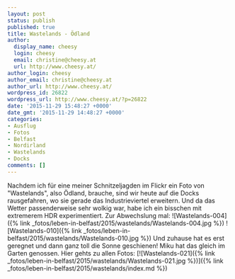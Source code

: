 ```yaml
---
layout: post
status: publish
published: true
title: Wastelands - Ödland
author:
  display_name: cheesy
  login: cheesy
  email: christine@cheesy.at
  url: http://www.cheesy.at/
author_login: cheesy
author_email: christine@cheesy.at
author_url: http://www.cheesy.at/
wordpress_id: 26822
wordpress_url: http://www.cheesy.at/?p=26822
date: '2015-11-29 15:48:27 +0000'
date_gmt: '2015-11-29 14:48:27 +0000'
categories:
- Ausflug
- Fotos
- Belfast
- Nordirland
- Wastelands
- Docks
comments: []
---
```

Nachdem ich für eine meiner Schnitzeljagden im Flickr ein Foto von "Wastelands", also Ödland, brauche, sind wir heute auf die Docks rausgefahren, wo sie gerade das Industrieviertel erweitern. Und da das Wetter passenderweise sehr wolkig war, habe ich ein bisschen mit extremerem HDR experimentiert. Zur Abwechslung mal:
![Wastelands-004]({% link _fotos/leben-in-belfast/2015/wastelands/Wastelands-004.jpg %})
![Wastelands-010]({% link _fotos/leben-in-belfast/2015/wastelands/Wastelands-010.jpg %})
Und zuhause hat es erst geregnet und dann ganz toll die Sonne geschienen! Miku hat das gleich im Garten genossen.
Hier gehts zu allen Fotos:
[![Wastelands-021]({% link _fotos/leben-in-belfast/2015/wastelands/Wastelands-021.jpg %})]({% link _fotos/leben-in-belfast/2015/wastelands/index.md %})
